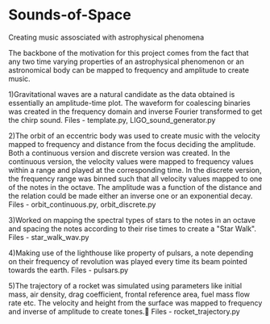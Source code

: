 # Sounds-of-Space
Creating music assosciated with astrophysical phenomena


The backbone of the motivation for this project comes from the fact that any two time varying properties of an astrophysical phenomenon or an astronomical body can be mapped to frequency and amplitude to create music. 

1)Gravitational waves are a natural candidate as the data obtained is essentially an amplitude-time plot. The waveform for coalescing binaries was created in the frequency domain and inverse Fourier transformed to get the chirp sound.
Files - template.py, LIGO_sound_generator.py

2)The orbit of an eccentric body was used to create music with the velocity mapped to frequency and distance from the focus deciding the amplitude. Both a continuous version and discrete version was created. In the continuous version, the velocity values were mapped to frequency values within a range and played at the corresponding time. In the discrete version, the frequency range was binned such that all velocity values mapped to one of the notes in the octave. The amplitude was a function of the distance and the relation could be made either an inverse one or an exponential decay.
Files - orbit_continuous.py, orbit_discrete.py

3)Worked on mapping the spectral types of stars to the notes in an octave and spacing the notes according to their rise times to create a "Star Walk".
Files -  	star_walk_wav.py

4)Making use of the lighthouse like property of pulsars, a note depending on their frequency of revolution was played every time its beam pointed towards the earth.
Files - pulsars.py

5)The trajectory of a rocket was simulated using parameters like initial mass, air density, drag coefficient, frontal reference area, fuel mass flow rate etc. The velocity and height from the surface was mapped to frequency and inverse of amplitude to create tones.
Files - rocket_trajectory.py
